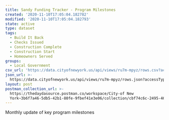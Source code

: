 ```yaml
---
title: Sandy Funding Tracker - Program Milestones
created: '2020-11-10T17:05:04.182782'
modified: '2020-11-10T17:05:04.182793'
state: active
type: dataset
tags:
  - Build It Back
  - Checks Issued
  - Construction Complete
  - Construction Start
  - Homeowners Served
groups:
  - Local Government
csv_url: 'https://data.cityofnewyork.us/api/views/ru7m-mpyz/rows.csv?accessType=DOWNLOAD'
json_url: >-
  https://data.cityofnewyork.us/api/views/ru7m-mpyz/rows.json?accessType=DOWNLOAD
layout: post
postman_collection_url: >-
  https://thedaydasource.postman.co/workspace/City-of New
  York~3b6f7a46-5db5-42b1-80fe-9fbef41e3e06/collection/cbf74c6c-2495-467f-9a8c-cb197a5c45fc
---
```

Monthly update of key program milestones

